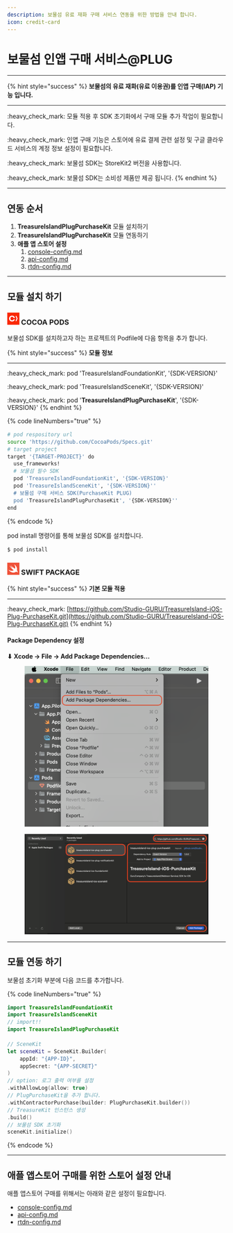 ```yaml
---
description: 보물섬 유료 재화 구매 서비스 연동을 위한 방법을 안내 합니다.
icon: credit-card
---
```


# 보물섬 인앱 구매 서비스@PLUG

***

{% hint style="success" %}
**보물섬의 유료 재화(유료 이용권)를 인앱 구매(IAP) 기능 입니다.**

***

:heavy\_check\_mark:  모듈 적용 후 SDK 초기화에서 구매 모듈 추가 작업이 필요합니다.

:heavy\_check\_mark: 인앱 구매 기능은 스토어에 유료 결제 관련 설정 및 구글 클라우드 서비스의 계정 정보 설정이 필요합니다.

:heavy\_check\_mark: 보물섬 SDK는 StoreKit2 버전을 사용합니다.

:heavy\_check\_mark: 보물섬 SDK는 소비성 제품만 제공 됩니다.
{% endhint %}

***

## 연동 순서

1. **TreasureIslandPlugPurchaseKit** 모듈 설치하기&#x20;
2. **TreasureIslandPlugPurchaseKit** 모듈 연동하기
3. **애플 앱 스토어 설정**
   1. [console-config.md](console-config.md "mention")
   2. [api-config.md](api-config.md "mention")
   3. [rtdn-config.md](rtdn-config.md "mention")

***

## 모듈 설치 하기

### ![](../../.gitbook/assets/cocoapods.png) COCOA PODS

보물섬 SDK를 설치하고자 하는 프로젝트의 Podfile에 다음 항목을 추가 합니다.

{% hint style="success" %}
**모듈 정보**

***

:heavy\_check\_mark: pod 'TreasureIslandFoundationKit', '{SDK-VERSION}'

:heavy\_check\_mark: pod 'TreasureIslandSceneKit', '{SDK-VERSION}'

:heavy\_check\_mark: pod '**TreasureIslandPlugPurchaseKit**', '{SDK-VERSION}'
{% endhint %}

{% code lineNumbers="true" %}
```sh
# pod respository url
source 'https://github.com/CocoaPods/Specs.git'
# target project
target '{TARGET-PROJECT}' do
  use_frameworks!
  # 보물섬 필수 SDK
  pod 'TreasureIslandFoundationKit', '{SDK-VERSION}'
  pod 'TreasureIslandSceneKit', '{SDK-VERSION}''
  # 보물섬 구매 서비스 SDK(PurchaseKit PLUG)
  pod 'TreasureIslandPlugPurchaseKit', '{SDK-VERSION}''
end
```
{% endcode %}

pod install 명령어를 통해 보물섬 SDK를 설치합니다.

```sh
$ pod install
```

### ![](../../.gitbook/assets/swiftpackage.png) SWIFT PACKAGE

{% hint style="success" %}
**기본 모듈 적용**

***

:heavy\_check\_mark: [https://github.com/Studio-GURU/TreasureIsland-iOS-Plug-PurchaseKit.git](https://github.com/Studio-GURU/TreasureIsland-iOS-Plug-PurchaseKit.git)
{% endhint %}

#### Package Dependency 설정

**⬇ Xcode -> File -> Add Package Dependencies...**&#x20;

<figure><img src="../../.gitbook/assets/apple_swift_package_01.png" alt=""><figcaption></figcaption></figure>

<figure><img src="../../.gitbook/assets/apple_plug_purchase.png" alt=""><figcaption></figcaption></figure>

***

## 모듈 연동 하기

보물섬 초기화 부분에 다음 코드를 추가합니다.

{% code lineNumbers="true" %}
```swift
import TreasureIslandFoundationKit
import TreasureIslandSceneKit
// import!!
import TreasureIslandPlugPurchaseKit

// SceneKit
let sceneKit = SceneKit.Builder(
    appId: "{APP-ID}", 
    appSecret: "{APP-SECRET}"
)
// option: 로그 출력 여부를 설정
.withAllowLog(allow: true)
// PlugPurchaseKit을 추가 합니다.
.withContractorPurchase(builder: PlugPurchaseKit.builder())
// TreasureKit 인스턴스 생성
.build()
// 보물섬 SDK 초기화
sceneKit.initialize()
```
{% endcode %}

***

## 애플 앱스토어 구매를 위한 스토어 설정 안내

애플 앱스토어 구매를 위해서는 아래와 같은 설정이 필요합니다.

* [console-config.md](console-config.md "mention")
* [api-config.md](api-config.md "mention")
* [rtdn-config.md](rtdn-config.md "mention")

